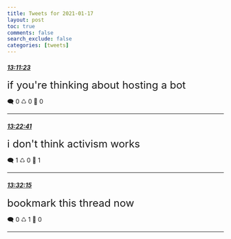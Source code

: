 ```yaml
---
title: Tweets for 2021-01-17
layout: post
toc: true
comments: false
search_exclude: false
categories: [tweets]
---
```



#### <a href = "https://twitter.com/deepfates/status/1350898534468337664">*13:11:23*</a>

<font size="5">if you're thinking about hosting a bot</font>



🗨️ 0 ♺ 0 🤍  0   

---
    
#### <a href = "https://twitter.com/deepfates/status/1350901375413018624">*13:22:41*</a>

<font size="5">i don't think activism works</font>



🗨️ 1 ♺ 0 🤍  1   

---
    
#### <a href = "https://twitter.com/deepfates/status/1350903785577594881">*13:32:15*</a>

<font size="5">bookmark this thread now</font>



🗨️ 0 ♺ 1 🤍  0   

---
    
            


